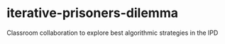 iterative-prisoners-dilemma
===========================

Classroom collaboration to explore best algorithmic strategies in the IPD
